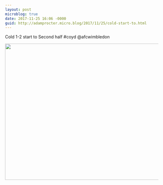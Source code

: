 ```yaml
---
layout: post
microblog: true
date: 2017-11-25 16:06 -0000
guid: http://adamprocter.micro.blog/2017/11/25/cold-start-to.html
---
```

Cold 1-2 start to Second half #coyd @afcwimbledon

<img src="http://discursive.adamprocter.co.uk/uploads/2017/213b155f6d.jpg" width="600" height="449" />
